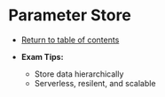 # Parameter Store

* [Return to table of contents](../../../README.md)

* **Exam Tips:**
  * Store data hierarchically
  * Serverless, resilent, and scalable
